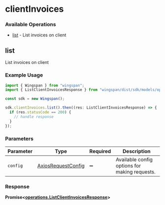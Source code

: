 # clientInvoices

### Available Operations

* [list](#list) - List invoices on client

## list

List invoices on client

### Example Usage

```typescript
import { Wingspan } from "wingspan";
import { ListClientInvoicesResponse } from "wingspan/dist/sdk/models/operations";

const sdk = new Wingspan();

sdk.clientInvoices.list().then((res: ListClientInvoicesResponse) => {
  if (res.statusCode == 200) {
    // handle response
  }
});
```

### Parameters

| Parameter                                                    | Type                                                         | Required                                                     | Description                                                  |
| ------------------------------------------------------------ | ------------------------------------------------------------ | ------------------------------------------------------------ | ------------------------------------------------------------ |
| `config`                                                     | [AxiosRequestConfig](https://axios-http.com/docs/req_config) | :heavy_minus_sign:                                           | Available config options for making requests.                |


### Response

**Promise<[operations.ListClientInvoicesResponse](../../models/operations/listclientinvoicesresponse.md)>**

